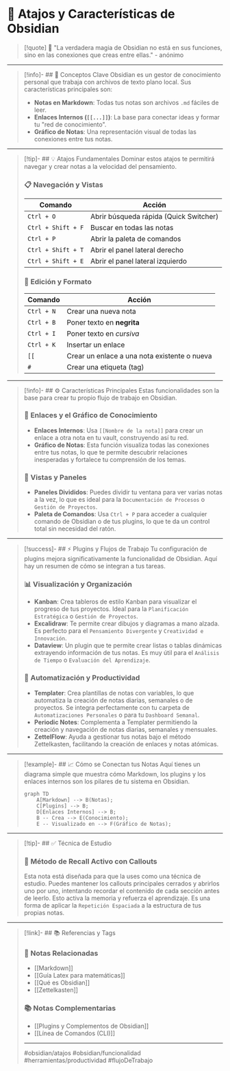 # 📝 Atajos y Características de Obsidian

> [!quote] 💭 "La verdadera magia de Obsidian no está en sus funciones, sino en las conexiones que creas entre ellas." - anónimo

---

> [!info]- ## 🚀 Conceptos Clave
> Obsidian es un gestor de conocimiento personal que trabaja con archivos de texto plano local. Sus características principales son:
>
> * **Notas en Markdown**: Todas tus notas son archivos `.md` fáciles de leer.
> * **Enlaces Internos (`[[...]]`)**: La base para conectar ideas y formar tu "red de conocimiento".
> * **Gráfico de Notas**: Una representación visual de todas las conexiones entre tus notas.

---

> [!tip]- ## 💡 Atajos Fundamentales
> Dominar estos atajos te permitirá navegar y crear notas a la velocidad del pensamiento.
>
> ### 📋 **Navegación y Vistas**
>
> | Comando | Acción |
> |---|---|
> | `Ctrl + O` | Abrir búsqueda rápida (Quick Switcher) |
> | `Ctrl + Shift + F` | Buscar en todas las notas |
> | `Ctrl + P` | Abrir la paleta de comandos |
> | `Ctrl + Shift + T` | Abrir el panel lateral derecho |
> | `Ctrl + Shift + E` | Abrir el panel lateral izquierdo |
>
> ### 📝 **Edición y Formato**
>
> | Comando | Acción |
> |---|---|
> | `Ctrl + N` | Crear una nueva nota |
> | `Ctrl + B` | Poner texto en **negrita** |
> | `Ctrl + I` | Poner texto en *cursiva* |
> | `Ctrl + K` | Insertar un enlace |
> | `[[` | Crear un enlace a una nota existente o nueva |
> | `#` | Crear una etiqueta (tag) |

---

> [!info]- ## ⚙️ Características Principales
> Estas funcionalidades son la base para crear tu propio flujo de trabajo en Obsidian.
>
> ### 🔗 **Enlaces y el Gráfico de Conocimiento**
>
> * **Enlaces Internos**: Usa `[[Nombre de la nota]]` para crear un enlace a otra nota en tu vault, construyendo así tu red.
> * **Gráfico de Notas**: Esta función visualiza todas las conexiones entre tus notas, lo que te permite descubrir relaciones inesperadas y fortalece tu comprensión de los temas.
>
> ### 🧩 **Vistas y Paneles**
>
> * **Paneles Divididos**: Puedes dividir tu ventana para ver varias notas a la vez, lo que es ideal para la `Documentación de Procesos` o `Gestión de Proyectos`.
> * **Paleta de Comandos**: Usa `Ctrl + P` para acceder a cualquier comando de Obsidian o de tus plugins, lo que te da un control total sin necesidad del ratón.

---

> [!success]- ## ⚡ Plugins y Flujos de Trabajo
> Tu configuración de plugins mejora significativamente la funcionalidad de Obsidian. Aquí hay un resumen de cómo se integran a tus tareas.
>
> ### 📊 **Visualización y Organización**
>
> * **Kanban**: Crea tableros de estilo Kanban para visualizar el progreso de tus proyectos. Ideal para la `Planificación Estratégica` o `Gestión de Proyectos`.
> * **Excalidraw**: Te permite crear dibujos y diagramas a mano alzada. Es perfecto para el `Pensamiento Divergente` y `Creatividad e Innovación`.
> * **Dataview**: Un plugin que te permite crear listas o tablas dinámicas extrayendo información de tus notas. Es muy útil para el `Análisis de Tiempo` o `Evaluación del Aprendizaje`.
>
> ### 🤖 **Automatización y Productividad**
>
> * **Templater**: Crea plantillas de notas con variables, lo que automatiza la creación de notas diarias, semanales o de proyectos. Se integra perfectamente con tu carpeta de `Automatizaciones Personales` o para tu `Dashboard Semanal`.
> * **Periodic Notes**: Complementa a Templater permitiendo la creación y navegación de notas diarias, semanales y mensuales.
> * **ZettelFlow**: Ayuda a gestionar tus notas bajo el método Zettelkasten, facilitando la creación de enlaces y notas atómicas.

---

> [!example]- ## 📈 Cómo se Conectan tus Notas
> Aquí tienes un diagrama simple que muestra cómo Markdown, los plugins y los enlaces internos son los pilares de tu sistema en Obsidian.
>
> ```mermaid
> graph TD
>     A[Markdown] --> B(Notas);
>     C[Plugins] --> B;
>     D[Enlaces Internos] --> B;
>     B -- Crea --> E(Conocimiento);
>     E -- Visualizado en --> F(Gráfico de Notas);
> ```

---

> [!tip]- ## ✅ Técnica de Estudio
>
> ### 🧠 **Método de Recall Activo con Callouts**
>
> Esta nota está diseñada para que la uses como una técnica de estudio. Puedes mantener los callouts principales cerrados y abrirlos uno por uno, intentando recordar el contenido de cada sección antes de leerlo. Esto activa la memoria y refuerza el aprendizaje. Es una forma de aplicar la `Repetición Espaciada` a la estructura de tus propias notas.

---

> [!link]- ## 📚 Referencias y Tags
>
> ### 🔗 Notas Relacionadas
>
> * [[Markdown]]
> * [[Guía Latex para matemáticas]]
> * [[Qué es Obsidian]]
> * [[Zettelkasten]]
>
> ### 📚 Notas Complementarias
>
> * [[Plugins y Complementos de Obsidian]]
> * [[Línea de Comandos (CLI)]]
>
> ---
>
> #obsidian/atajos #obsidian/funcionalidad #herramientas/productividad #flujoDeTrabajo